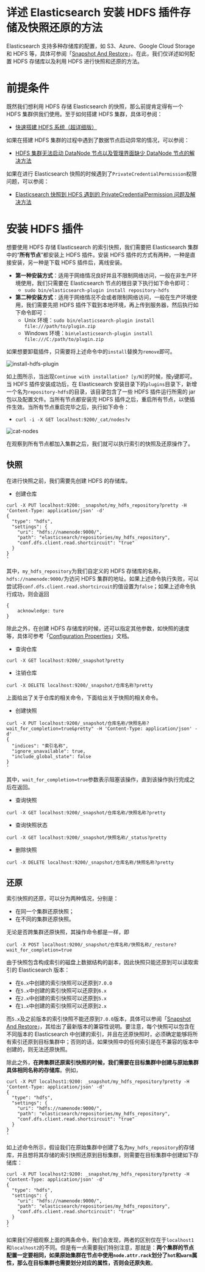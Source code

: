 # 详述 Elasticsearch 安装 HDFS 插件存储及快照还原的方法

Elasticsearch 支持多种存储库的配置，如 S3、Azure、Google Cloud Storage 和 HDFS 等，具体可参阅「[Snapshot And Restore](https://www.elastic.co/guide/en/elasticsearch/reference/current/modules-snapshots.html)」。在此，我们仅详述如何配置 HDFS 存储库以及利用 HDFS 进行快照和还原的方法。

# 前提条件

既然我们想利用 HDFS 存储 Elasticsearch 的快照，那么前提肯定得有一个 HDFS 集群供我们使用。至于如何搭建 HDFS 集群，具体可参阅：

- [快速搭建 HDFS 系统（超详细版）](https://guobinhit.blog.csdn.net/article/details/88576800)

如果在搭建 HDFS 集群的过程中遇到了数据节点启动异常的情况，可以参阅：

- [HDFS 集群无法启动 DataNode 节点以及管理界面缺少 DataNode 节点的解决方法](https://guobinhit.blog.csdn.net/article/details/88657826)

如果在进行 Elasticsearch 快照的时候遇到了`PrivateCredentialPermission`权限问题，可以参阅：

- [Elasticsearch 快照到 HDFS 遇到的 PrivateCredentialPermission 问题及解决方法](https://guobinhit.blog.csdn.net/article/details/89212486)


# 安装 HDFS 插件

想要使用 HDFS 存储 Elasticsearch 的索引快照，我们需要把 Elasticsearch 集群中的“**所有节点**”都安装上 HDFS 插件。安装 HDFS 插件的方式有两种，一种是直接安装，另一种是下载 HDFS 插件后，离线安装。

- **第一种安装方式**：适用于网络情况良好并且不限制网络访问，一般在非生产环境使用，我们只需要在 Elasticsearch 节点的根目录下执行如下命令即可：
  - `sudo bin/elasticsearch-plugin install repository-hdfs`
- **第二种安装方式**：适用于网络情况不会或者限制网络访问，一般在生产环境使用，我们需要先把 HDFS 插件下载到本地环境，再上传到服务器，然后执行如下命令即可：
  - Unix 环境：`sudo bin/elasticsearch-plugin install file:///path/to/plugin.zip`
  - Windows 环境：`bin\elasticsearch-plugin install file:///C:/path/to/plugin.zip`

如果想要卸载插件，只需要将上述命令中的`install`替换为`remove`即可。

![install-hdfs-plugin](https://github.com/guobinhit/cg-blog/blob/master/images/others/es-hdfs-plugins/install-hdfs-plugin.png)

如上图所示，当出现`Continue with installation? [y/N]`的时候，按`y`键即可。当 HDFS 插件安装成功后，在 Elasticsearch 安装目录下的`plugins`目录下，新增一个名为`repository-hdfs`的目录，该目录包含了一些 HDFS 插件运行所需的 jar 包以及配置文件。当所有节点都安装完 HDFS 插件之后，重启所有节点，以使插件生效。当所有节点重启完毕之后，执行如下命令：

- `curl -i -X GET localhost:9200/_cat/nodes?v`


![cat-nodes](https://github.com/guobinhit/cg-blog/blob/master/images/others/es-hdfs-plugins/cat-nodes.png)

在观察到所有节点都加入集群之后，我们就可以执行索引的快照及还原操作了。


## 快照

在进行快照之前，我们需要先创建 HDFS 的存储库。

- 创建仓库

```
curl -X PUT localhost:9200: _snapshot/my_hdfs_repository?pretty -H 'Content-Type: application/json' -d'
{
  "type": "hdfs",
  "settings": {
    "uri": "hdfs://namenode:9000/",
    "path": "elasticsearch/repositories/my_hdfs_repository",
    "conf.dfs.client.read.shortcircuit": "true"
  }
}
'
```

其中，`my_hdfs_repository`为我们自定义的 HDFS 存储库的名称，`hdfs://namenode:9000/`为访问 HDFS 集群的地址。如果上述命令执行失败，可以尝试将`conf.dfs.client.read.shortcircuit`的值设置为`false`；如果上述命令执行成功，则会返回

```
{
	acknowledge: ture
}
```

除此之外，在创建 HDFS 存储库的时候，还可以指定其他参数，如快照的速度等，具体可参考「[Configuration Properties](https://www.elastic.co/guide/en/elasticsearch/plugins/7.0/repository-hdfs-config.html)」文档。

- 查询仓库

```
curl -X GET localhost:9200/_snapshot?pretty
```

- 注销仓库

```
curl -X DELETE localhost:9200/_snapshot/仓库名称?pretty
```

上面给出了关于仓库的相关命令，下面给出关于快照的相关命令。

- 创建快照

```
curl -X PUT localhost:9200/_snapshot/仓库名称/快照名称?wait_for_completion=true&pretty" -H 'Content-Type: application/json' -d'
{
  "indices": "索引名称",
  "ignore_unavailable": true,
  "include_global_state": false
}
'
```

其中，`wait_for_completion=true`参数表示阻塞该操作，直到该操作执行完成之后在返回。

* 查询快照

```
curl -X GET localhost:9200/_snapshot/仓库名称/快照名称?pretty
```

* 查询快照状态

```
curl -X GET localhost:9200/_snapshot/快照名称/_status?pretty
```

* 删除快照

```
curl -X DELETE localhost:9200/_snapshot/仓库名称/快照名称?pretty
```

## 还原
索引快照的还原，可以分为两种情况，分别是：

- 在同一个集群还原快照；
- 在不同的集群还原快照。

无论是否跨集群还原快照，其操作命令都是一样，即

```
curl -X POST localhost:9200/_snapshot/仓库名称/快照名称/_restore?wait_for_completion=true
```

由于快照包含构成索引的磁盘上数据结构的副本，因此快照只能还原到可以读取索引的 Elasticsearch 版本：

- 在`6.x`中创建的索引快照可以还原到`7.0.0`
- 在`5.x`中创建的索引快照可以还原到`6.x`
- 在`2.x`中创建的索引快照可以还原到`5.x`
- 在`1.x`中创建的索引快照可以还原到`2.x`

而`5.x`及之前版本的索引快照不能还原到`7.0.0`版本，具体可以参阅「[Snapshot And Restore](https://www.elastic.co/guide/en/elasticsearch/reference/current/modules-snapshots.html)」，其给出了最新版本的兼容性说明。要注意，每个快照可以包含在不同版本的 Elasticsearch 中创建的索引，并且在还原快照时，必须确定能够将所有索引还原到目标集群中；否则的话，如果快照中的任何索引是在不兼容的版本中创建的，则无法还原快照。

除此之外，**在跨集群还原索引快照的时候，我们需要在目标集群中创建与原始集群具体相同名称的存储库**。例如，

```
curl -X PUT localhost1:9200: _snapshot/my_hdfs_repository?pretty -H 'Content-Type: application/json' -d'
{
  "type": "hdfs",
  "settings": {
    "uri": "hdfs://namenode:9000/",
    "path": "elasticsearch/repositories/my_hdfs_repository",
    "conf.dfs.client.read.shortcircuit": "true"
  }
}
'
```

如上述命令所示，假设我们在原始集群中创建了名为`my_hdfs_repository`的存储库，并且想将其存储的索引快照还原到目标集群，则需要在目标集群中创建如下存储库：

```
curl -X PUT localhost2:9200: _snapshot/my_hdfs_repository?pretty -H 'Content-Type: application/json' -d'
{
  "type": "hdfs",
  "settings": {
    "uri": "hdfs://namenode:9000/",
    "path": "elasticsearch/repositories/my_hdfs_repository",
    "conf.dfs.client.read.shortcircuit": "true"
  }
}
'
```

如果我们仔细观察上面的两条命令，我们会发现，两者的区别仅在于`localhost1`和`localhost2`的不同。但是有一点需要我们特别注意，那就是：**两个集群的节点配置一定要相同，如果原始集群在节点中使用`node.attr.rack`划分了`hot`和`warm`属性，那么在目标集群也需要划分对应的属性，否则会还原失败**。

